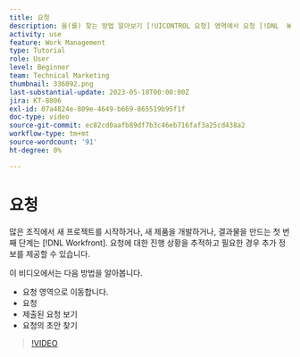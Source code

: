 ```yaml
---
title: 요청
description: 을(를) 찾는 방법 알아보기 [!UICONTROL 요청] 영역에서 요청 [!DNL  Workfront]. 그런 다음 제출된 요청 및 초안 요청을 보는 방법을 알아봅니다.
activity: use
feature: Work Management
type: Tutorial
role: User
level: Beginner
team: Technical Marketing
thumbnail: 336092.png
last-substantial-update: 2023-05-18T00:00:00Z
jira: KT-8806
exl-id: 07a4824e-809e-4649-b669-865519b95f1f
doc-type: video
source-git-commit: ec82cd0aafb89df7b3c46eb716faf3a25cd438a2
workflow-type: tm+mt
source-wordcount: '91'
ht-degree: 0%

---
```


# 요청

많은 조직에서 새 프로젝트를 시작하거나, 새 제품을 개발하거나, 결과물을 만드는 첫 번째 단계는 [!DNL Workfront]. 요청에 대한 진행 상황을 추적하고 필요한 경우 추가 정보를 제공할 수 있습니다.

이 비디오에서는 다음 방법을 알아봅니다.

* 요청 영역으로 이동합니다.
* 요청
* 제출된 요청 보기
* 요청의 초안 찾기

>[!VIDEO](https://video.tv.adobe.com/v/336092/?quality=12&learn=on)
